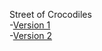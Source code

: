 Street of Crocodiles
<br>
-[Version 1](https://peter-ixd-belfast.github.io/street_of_crocodiles/street_of_crocodiles_1.html)
<br>
-[Version 2](https://peter-ixd-belfast.github.io/baskerville/baskerville_2.html)